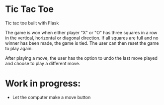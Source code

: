 # Tic Tac Toe
Tic tac toe built with Flask

The game is won when either player "X" or "O" has three squares in a row in the vertical, horizontal or diagonal direction.
If all squares are full and no winner has been made, the game is tied. The user can then reset the game to play again.

After playing a move, the user has the option to undo the last move played and choose to play a different move.

# Work in progress:
 * Let the computer make a move button
